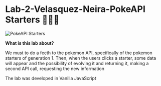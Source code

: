 # Lab-2-Velasquez-Neira-PokeAPI Starters 🌿🔥💦

![PokeAPI Starters](https://comicvine.gamespot.com/a/uploads/original/11129/111291017/6594281-unnamed__1_.0.jpg)

**What is this lab about?**

We must to do a fecth to the pokemon API, specifically of the pokemon starters of generation 1. Then, when the users clicks a starter, some data will appear and the possibility of evolving it and returning it, making a second API call, requesting the new information

The lab was developed in Vanilla JavaScript
